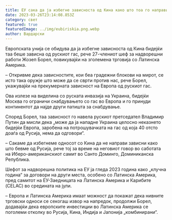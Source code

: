 ```yaml
---
title: ЕУ сака да ја избегне зависноста од Кина како што тоа го направи со рускиот гас
date: 2023-03-26T23:14:08.853Z
category: свет
featured: true
featuredImage: ../img/eubiriskia.png.webp
author: Вардарски
---
```


Европската унија се обидува да ја избегне зависноста од Кина бидејќи таа беше зависна од рускиот гас, рече 27-члениот шеф за надворешни работи Жозеп Борел, повикувајќи на зголемена трговија со Латинска Америка.

– Откривме дека зависностите, кои беа градежни блокови на мирот, се исто така оружје што може да се сврти против нас, рече Борел, укажувајќи на прекумерната зависност на Европа од рускиот гас.

Ова излезе на виделина со руската инвазија на Украина, бидејќи Москва го ограничи снабдувањето со гас во Европа и го принуди континентот да најде други патишта за снабдување.

Според Борел, таа зависност го навела рускиот претседател Владимир Путин да мисли дека „може да ја нападне Украина целосно неказнето бидејќи Европа, заробена на потрошувачката на гас од која 40 отсто доаѓа од Русија, нема да одговори“.

– Сакаме да избегнеме односот со Кина да не направи зависни како што бевме од Русија, рече тој за време на неговиот говор во саботата на Иберо-американскиот самит во Санто Доминго, Доминиканска Република.

Шефот за надворешна политика на ЕУ ја гледа 2023 година како „клучна година“ за договори на други места, особено со Латинска Америка, пред самитот на ЕУ-Заедницата на Латинска Америка и Карибите (CELAC) во средината на јули.

– Европа и Латинска Америка имаат можност да покажат дека нивните трговски односи се секогаш извор на напредок, продолжи Борел, додавајќи дека европските инвестиции во Латинска Америка се поголеми отколку во Русија, Кина, Индија и Јапонија „комбинирани“.
